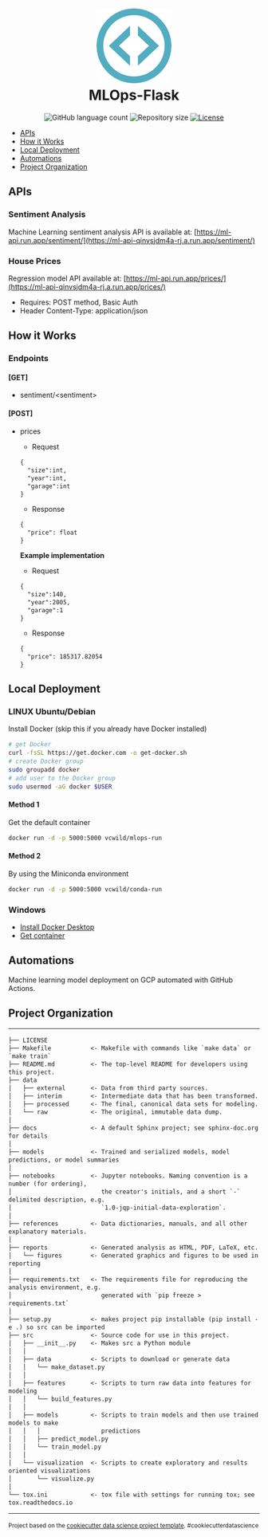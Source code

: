 <h1 align="center">
  <img alt="MLOPS" src=".github/code-school.svg" width="150px" /> <br/>
  MLOps-Flask
</h1>

<p align="center">
  <img alt="GitHub language count" src="https://img.shields.io/github/languages/count/vcwild/mlops-flask">

  <img alt="Repository size" src="https://img.shields.io/github/repo-size/vcwild/mlops-flask">

  <a href="https://github.com/vcwild/mlops-flask/blob/master/LICENSE.md">
    <img alt="License" src="https://img.shields.io/badge/license-MIT-blue">
  <a>
</p>

<!-- TOC -->
- [APIs](#apis)  
- [How it Works](#how-it-works)  
- [Local Deployment](#local-deployment)  
- [Automations](#automations) 
- [Project Organization](#project-organization)
<!-- /TOC -->

## APIs
### Sentiment Analysis
Machine Learning sentiment analysis API is available at: [https://ml-api.run.app/sentiment/](https://ml-api-qinvsjdm4a-rj.a.run.app/sentiment/)

### House Prices
Regression model API available at: [https://ml-api.run.app/prices/](https://ml-api-qinvsjdm4a-rj.a.run.app/prices/)
- Requires: POST method, Basic Auth
- Header Content-Type: application/json

## How it Works

### Endpoints

#### [GET]

- sentiment/\<sentiment>

#### [POST]

- prices
  - Request
  ```{javascript}
  {
    "size":int,
    "year":int,
    "garage":int
  }
  ```
  - Response
  ```{javascript}
  {
    "price": float
  }
  ```

  **Example implementation**

  - Request
  ```{javascript}
  {
    "size":140,
    "year":2005,
    "garage":1
  }
  ```
  - Response
  ```{javascript}
  {
    "price": 185317.82054
  }
  ```

## Local Deployment

### LINUX Ubuntu/Debian

Install Docker (skip this if you already have Docker installed)

```sh
# get Docker
curl -fsSL https://get.docker.com -o get-docker.sh
# create Docker group
sudo groupadd docker
# add user to the Docker group
sudo usermod -aG docker $USER
```
#### Method 1

Get the default container

```sh
docker run -d -p 5000:5000 vcwild/mlops-run
```
#### Method 2

By using the Miniconda environment

```sh
docker run -d -p 5000:5000 vcwild/conda-run
```

### Windows

- [Install Docker Desktop](https://docs.docker.com/docker-for-windows/install/)
- [Get container](https://hub.docker.com/r/vcwild/mlops-run)

## Automations

Machine learning model deployment on GCP automated with GitHub Actions.

## Project Organization

------------

    ├── LICENSE
    ├── Makefile           <- Makefile with commands like `make data` or `make train`
    ├── README.md          <- The top-level README for developers using this project.
    ├── data
    │   ├── external       <- Data from third party sources.
    │   ├── interim        <- Intermediate data that has been transformed.
    │   ├── processed      <- The final, canonical data sets for modeling.
    │   └── raw            <- The original, immutable data dump.
    │
    ├── docs               <- A default Sphinx project; see sphinx-doc.org for details
    │
    ├── models             <- Trained and serialized models, model predictions, or model summaries
    │
    ├── notebooks          <- Jupyter notebooks. Naming convention is a number (for ordering),
    │                         the creator's initials, and a short `-` delimited description, e.g.
    │                         `1.0-jqp-initial-data-exploration`.
    │
    ├── references         <- Data dictionaries, manuals, and all other explanatory materials.
    │
    ├── reports            <- Generated analysis as HTML, PDF, LaTeX, etc.
    │   └── figures        <- Generated graphics and figures to be used in reporting
    │
    ├── requirements.txt   <- The requirements file for reproducing the analysis environment, e.g.
    │                         generated with `pip freeze > requirements.txt`
    │
    ├── setup.py           <- makes project pip installable (pip install -e .) so src can be imported
    ├── src                <- Source code for use in this project.
    │   ├── __init__.py    <- Makes src a Python module
    │   │
    │   ├── data           <- Scripts to download or generate data
    │   │   └── make_dataset.py
    │   │
    │   ├── features       <- Scripts to turn raw data into features for modeling
    │   │   └── build_features.py
    │   │
    │   ├── models         <- Scripts to train models and then use trained models to make
    │   │   │                 predictions
    │   │   ├── predict_model.py
    │   │   └── train_model.py
    │   │
    │   └── visualization  <- Scripts to create exploratory and results oriented visualizations
    │       └── visualize.py
    │
    └── tox.ini            <- tox file with settings for running tox; see tox.readthedocs.io


--------

<p><small>Project based on the <a target="_blank" href="https://drivendata.github.io/cookiecutter-data-science/">cookiecutter data science project template</a>. #cookiecutterdatascience</small></p>
